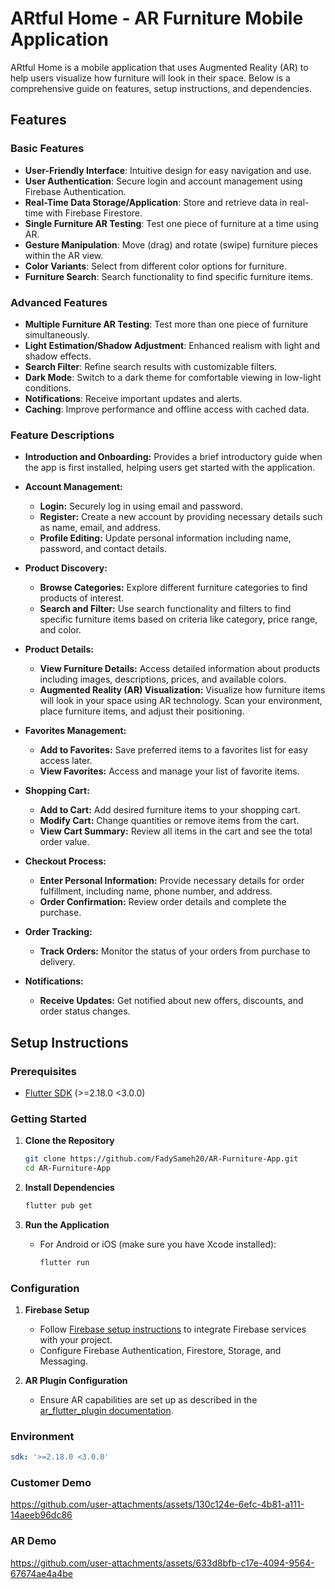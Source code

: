 # ARtful Home - AR Furniture Mobile Application

ARtful Home is a mobile application that uses Augmented Reality (AR) to help users visualize how furniture will look in their space. Below is a comprehensive guide on features, setup instructions, and dependencies.

## Features

### Basic Features
- **User-Friendly Interface**: Intuitive design for easy navigation and use.
- **User Authentication**: Secure login and account management using Firebase Authentication.
- **Real-Time Data Storage/Application**: Store and retrieve data in real-time with Firebase Firestore.
- **Single Furniture AR Testing**: Test one piece of furniture at a time using AR.
- **Gesture Manipulation**: Move (drag) and rotate (swipe) furniture pieces within the AR view.
- **Color Variants**: Select from different color options for furniture.
- **Furniture Search**: Search functionality to find specific furniture items.

### Advanced Features
- **Multiple Furniture AR Testing**: Test more than one piece of furniture simultaneously.
- **Light Estimation/Shadow Adjustment**: Enhanced realism with light and shadow effects.
- **Search Filter**: Refine search results with customizable filters.
- **Dark Mode**: Switch to a dark theme for comfortable viewing in low-light conditions.
- **Notifications**: Receive important updates and alerts.
- **Caching**: Improve performance and offline access with cached data.

### Feature Descriptions

- **Introduction and Onboarding:** Provides a brief introductory guide when the app is first installed, helping users get started with the application.

- **Account Management:**
  - **Login:** Securely log in using email and password.
  - **Register:** Create a new account by providing necessary details such as name, email, and address.
  - **Profile Editing:** Update personal information including name, password, and contact details.

- **Product Discovery:**
  - **Browse Categories:** Explore different furniture categories to find products of interest.
  - **Search and Filter:** Use search functionality and filters to find specific furniture items based on criteria like category, price range, and color.

- **Product Details:**
  - **View Furniture Details:** Access detailed information about products including images, descriptions, prices, and available colors.
  - **Augmented Reality (AR) Visualization:** Visualize how furniture items will look in your space using AR technology. Scan your environment, place furniture items, and adjust their positioning.

- **Favorites Management:**
  - **Add to Favorites:** Save preferred items to a favorites list for easy access later.
  - **View Favorites:** Access and manage your list of favorite items.

- **Shopping Cart:**
  - **Add to Cart:** Add desired furniture items to your shopping cart.
  - **Modify Cart:** Change quantities or remove items from the cart.
  - **View Cart Summary:** Review all items in the cart and see the total order value.

- **Checkout Process:**
  - **Enter Personal Information:** Provide necessary details for order fulfillment, including name, phone number, and address.
  - **Order Confirmation:** Review order details and complete the purchase.

- **Order Tracking:**
  - **Track Orders:** Monitor the status of your orders from purchase to delivery.
   
- **Notifications:**
  - **Receive Updates:** Get notified about new offers, discounts, and order status changes.

## Setup Instructions

### Prerequisites
- [Flutter SDK](https://flutter.dev/docs/get-started/install) (>=2.18.0 <3.0.0)

### Getting Started

1. **Clone the Repository**
   ```sh
   git clone https://github.com/FadySameh20/AR-Furniture-App.git
   cd AR-Furniture-App
   ```

2. **Install Dependencies**
   ```sh
   flutter pub get
   ```

3. **Run the Application**
   - For Android or iOS (make sure you have Xcode installed):
     ```sh
     flutter run
     ```

### Configuration

1. **Firebase Setup**
   - Follow [Firebase setup instructions](https://firebase.google.com/docs/flutter/setup) to integrate Firebase services with your project.
   - Configure Firebase Authentication, Firestore, Storage, and Messaging.

2. **AR Plugin Configuration**
   - Ensure AR capabilities are set up as described in the [ar_flutter_plugin documentation](https://pub.dev/packages/ar_flutter_plugin).

### Environment
```yaml
sdk: '>=2.18.0 <3.0.0'
```

### Customer Demo
https://github.com/user-attachments/assets/130c124e-6efc-4b81-a111-14aeeb96dc86

### AR Demo
https://github.com/user-attachments/assets/633d8bfb-c17e-4094-9564-67674ae4a4be
